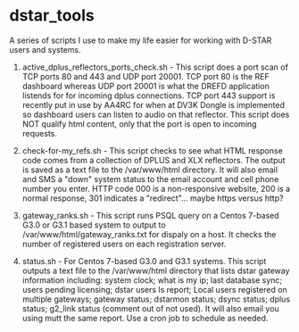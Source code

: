 # dstar_tools
A series of scripts I use to make my life easier for working with D-STAR users and systems.

1. active_dplus_reflectors_ports_check.sh - 
This script does a port scan of TCP ports 80 and 443 and UDP port 20001. TCP port 80 is the REF dashboard
whereas UDP port 20001 is what the DREFD application listends for for incoming dplus connections.
TCP port 443 support is recently put in use by AA4RC for when at DV3K Dongle is implemented so dashboard
users can listen to audio on that reflector. This script does NOT qualify html content, only that the port
is open to incoming requests.

2. check-for-my_refs.sh - This script checks to see what HTML response code comes from a collection of DPLUS
and XLX reflectors. The output is saved as a text file to the /var/www/html directory. It will also email and SMS
a "down" system status to the email account and cell phone number you enter. HTTP code 000 is a non-responsive
website, 200 is a normal response, 301 indicates a "redirect"... maybe https versus http?

3. gateway_ranks.sh - This script runs PSQL query on a Centos 7-based G3.0 or G3.1 based system to output to
/var/www/html/gateway_ranks.txt for dispaly on a host. It checks the number of registered users on each registration
server.

4. status.sh - For Centos 7-based G3.0 and G3.1 systems. This script outputs a text file to the /var/www/html directory
that lists dstar gateway information including: system clock; what is my ip; last database sync; users pending licensing;
dstar users ls report; Local users registered on multiple gateways; gateway status; dstarmon status; dsync status;
dplus status; g2_link status (comment out of not used). It will also email you using mutt the same report. Use a cron job
to schedule as needed.
